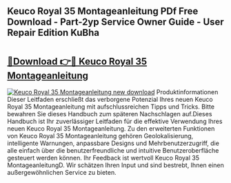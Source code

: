 ## Keuco Royal 35 Montageanleitung PDf Free Download - Part-2yp Service Owner Guide - User Repair Edition KuBha

# <h2><a href="http://df7pr1.blite.top/?on=Keuco+Royal+35+Montageanleitung">🔗Download 👉🔴 Keuco Royal 35 Montageanleitung</a></h2>

[![Keuco Royal 35 Montageanleitung new download](https://i.imgur.com/lujVjoI.png)](http://df7pr1.blite.top/?on=Keuco+Royal+35+Montageanleitung)
Produktinformationen Dieser Leitfaden erschließt das verborgene Potenzial Ihres neuen Keuco Royal 35 Montageanleitung mit aufschlussreichen Tipps und Tricks. Bitte bewahren Sie dieses Handbuch zum späteren Nachschlagen auf.Dieses Handbuch ist Ihr zuverlässiger Leitfaden für die effektive Verwendung Ihres neuen Keuco Royal 35 Montageanleitung. Zu den erweiterten Funktionen von Keuco Royal 35 Montageanleitung gehören Geolokalisierung, intelligente Warnungen, anpassbare Designs und Mehrbenutzerzugriff, die alle einfach über die benutzerfreundliche und intuitive Benutzeroberfläche gesteuert werden können. Ihr Feedback ist wertvoll Keuco Royal 35 MontageanleitungD. Wir schätzen Ihren Input und sind bestrebt, Ihnen einen außergewöhnlichen Service zu bieten.
